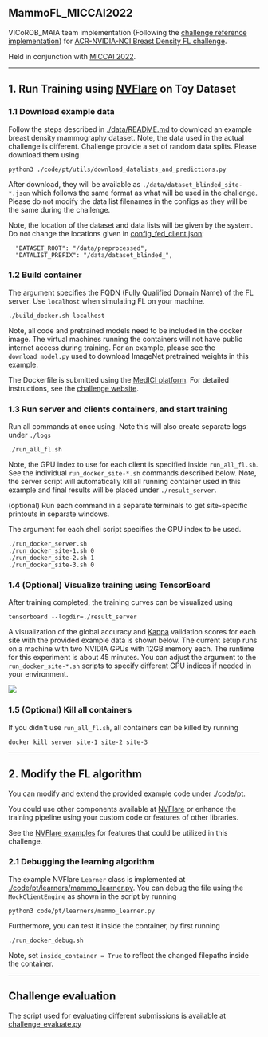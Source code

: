 ## MammoFL_MICCAI2022

VICoROB_MAIA team implementation (Following the [challenge reference implementation](https://github.com/Project-MONAI/tutorials/tree/main/federated_learning/breast_density_challenge)) for
[ACR-NVIDIA-NCI Breast Density FL challenge](http://BreastDensityFL.acr.org).

Held in conjunction with [MICCAI 2022](https://conferences.miccai.org/2022/en/).


------------------------------------------------
## 1. Run Training using [NVFlare](https://github.com/NVIDIA/NVFlare) on Toy Dataset

### 1.1 Download example data
Follow the steps described in [./data/README.md](./data/README.md) to download an example breast density mammography dataset.
Note, the data used in the actual challenge is different. 
Challenge provide a set of random data splits. Please download them using
```
python3 ./code/pt/utils/download_datalists_and_predictions.py
```
After download, they will be available as `./data/dataset_blinded_site-*.json` which follows the same format as what
will be used in the challenge.
Please do not modify the data list filenames in the configs as they will be the same during the challenge.

Note, the location of the dataset and data lists will be given by the system.
Do not change the locations given in [config_fed_client.json](./code/configs/mammo_fedavg/config/config_fed_client.json):
```
  "DATASET_ROOT": "/data/preprocessed",
  "DATALIST_PREFIX": "/data/dataset_blinded_",
```

### 1.2 Build container
The argument specifies the FQDN (Fully Qualified Domain Name) of the FL server. Use `localhost` when simulating FL on your machine.
```
./build_docker.sh localhost
```
Note, all code and pretrained models need to be included in the docker image.
The virtual machines running the containers will not have public internet access during training.
For an example, please see the `download_model.py` used to download ImageNet pretrained weights in this example.

The Dockerfile is submitted using the [MedICI platform](https://www.medici-challenges.org).
For detailed instructions, see the [challenge website](http://BreastDensityFL.acr.org).

### 1.3 Run server and clients containers, and start training
Run all commands at once using. Note this will also create separate logs under `./logs`
```
./run_all_fl.sh
```
Note, the GPU index to use for each client is specified inside `run_all_fl.sh`.
See the individual `run_docker_site-*.sh` commands described below.
Note, the server script will automatically kill all running container used in this example
and final results will be placed under `./result_server`.

(optional) Run each command in a separate terminals to get site-specific printouts in separate windows.

The argument for each shell script specifies the GPU index to be used.
```
./run_docker_server.sh
./run_docker_site-1.sh 0
./run_docker_site-2.sh 1
./run_docker_site-3.sh 0
```

### 1.4 (Optional) Visualize training using TensorBoard
After training completed, the training curves can be visualized using
```
tensorboard --logdir=./result_server
```
A visualization of the global accuracy and [Kappa](https://scikit-learn.org/stable/modules/generated/sklearn.metrics.cohen_kappa_score.html) validation scores for each site with the provided example data is shown below.
The current setup runs on a machine with two NVIDIA GPUs with 12GB memory each.
The runtime for this experiment is about 45 minutes.
You can adjust the argument to the `run_docker_site-*.sh` scripts to specify different
GPU indices if needed in your environment.

![](./figs/example_data_val_global_acc_kappa.png)

### 1.5 (Optional) Kill all containers
If you didn't use `run_all_fl.sh`, all containers can be killed by running
```
docker kill server site-1 site-2 site-3
```


------------------------------------------------
## 2. Modify the FL algorithm

You can modify and extend the provided example code under [./code/pt](./code/pt).

You could use other components available at [NVFlare](https://github.com/NVIDIA/NVFlare)
or enhance the training pipeline using your custom code or features of other libraries.

See the [NVFlare examples](https://github.com/NVIDIA/NVFlare/tree/main/examples) for features that could be utilized in this challenge.

### 2.1 Debugging the learning algorithm

The example NVFlare `Learner` class is implemented at [./code/pt/learners/mammo_learner.py](./code/pt/learners/mammo_learner.py).
You can debug the file using the `MockClientEngine` as shown in the script by running
```
python3 code/pt/learners/mammo_learner.py
```
Furthermore, you can test it inside the container, by first running
```
./run_docker_debug.sh
```
Note, set `inside_container = True` to reflect the changed filepaths inside the container.


------------------------------------------------
## Challenge evaluation
The script used for evaluating different submissions is available at [challenge_evaluate.py](./challenge_evaluate.py)
